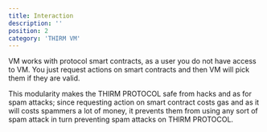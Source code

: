 ```yaml
---
title: Interaction
description: ''
position: 2
category: 'THIRM VM'
---
```


VM works with protocol smart contracts, as a user you do not have access to VM. You just request actions on smart contracts and then VM will pick them if they are valid.

This modularity makes the THIRM PROTOCOL safe from hacks and as for spam attacks; since requesting action on smart contract costs gas and as it will costs spammers a lot of money, it prevents them from using any sort of spam attack in turn preventing spam attacks on THIRM PROTOCOL. 
